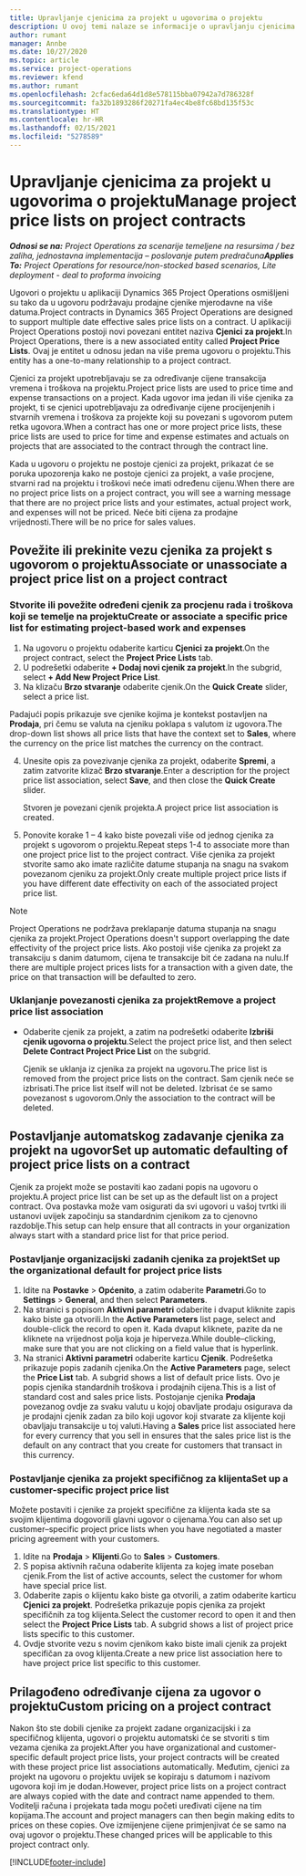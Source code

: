 ```yaml
---
title: Upravljanje cjenicima za projekt u ugovorima o projektu
description: U ovoj temi nalaze se informacije o upravljanju cjenicima za projekt u ugovorima o projektu.
author: rumant
manager: Annbe
ms.date: 10/27/2020
ms.topic: article
ms.service: project-operations
ms.reviewer: kfend
ms.author: rumant
ms.openlocfilehash: 2cfac6eda64d1d8e578115bba07942a7d786328f
ms.sourcegitcommit: fa32b1893286f20271fa4ec4be8fc68bd135f53c
ms.translationtype: HT
ms.contentlocale: hr-HR
ms.lasthandoff: 02/15/2021
ms.locfileid: "5278589"
---
```

# <a name="manage-project-price-lists-on-project-contracts"></a><span data-ttu-id="7fd1a-103">Upravljanje cjenicima za projekt u ugovorima o projektu</span><span class="sxs-lookup"><span data-stu-id="7fd1a-103">Manage project price lists on project contracts</span></span>

<span data-ttu-id="7fd1a-104">_**Odnosi se na:** Project Operations za scenarije temeljene na resursima / bez zaliha, jednostavna implementacija – poslovanje putem predračuna_</span><span class="sxs-lookup"><span data-stu-id="7fd1a-104">_**Applies To:** Project Operations for resource/non-stocked based scenarios, Lite deployment - deal to proforma invoicing_</span></span>

<span data-ttu-id="7fd1a-105">Ugovori o projektu u aplikaciji Dynamics 365 Project Operations osmišljeni su tako da u ugovoru podržavaju prodajne cjenike mjerodavne na više datuma.</span><span class="sxs-lookup"><span data-stu-id="7fd1a-105">Project contracts in Dynamics 365 Project Operations are designed to support multiple date effective sales price lists on a contract.</span></span> <span data-ttu-id="7fd1a-106">U aplikaciji Project Operations postoji novi povezani entitet naziva **Cjenici za projekt**.</span><span class="sxs-lookup"><span data-stu-id="7fd1a-106">In Project Operations, there is a new associated entity called **Project Price Lists**.</span></span> <span data-ttu-id="7fd1a-107">Ovaj je entitet u odnosu jedan na više prema ugovoru o projektu.</span><span class="sxs-lookup"><span data-stu-id="7fd1a-107">This entity has a one-to-many relationship to a project contract.</span></span>

<span data-ttu-id="7fd1a-108">Cjenici za projekt upotrebljavaju se za određivanje cijene transakcija vremena i troškova na projektu.</span><span class="sxs-lookup"><span data-stu-id="7fd1a-108">Project price lists are used to price time and expense transactions on a project.</span></span> <span data-ttu-id="7fd1a-109">Kada ugovor ima jedan ili više cjenika za projekt, ti se cjenici upotrebljavaju za određivanje cijene procijenjenih i stvarnih vremena i troškova za projekte koji su povezani s ugovorom putem retka ugovora.</span><span class="sxs-lookup"><span data-stu-id="7fd1a-109">When a contract has one or more project price lists, these price lists are used to price for time and expense estimates and actuals on projects that are associated to the contract through the contract line.</span></span>

<span data-ttu-id="7fd1a-110">Kada u ugovoru o projektu ne postoje cjenici za projekt, prikazat će se poruka upozorenja kako ne postoje cjenici za projekt, a vaše procjene, stvarni rad na projektu i troškovi neće imati određenu cijenu.</span><span class="sxs-lookup"><span data-stu-id="7fd1a-110">When there are no project price lists on a project contract, you will see a warning message that there are no project price lists and your estimates, actual project work, and expenses will not be priced.</span></span> <span data-ttu-id="7fd1a-111">Neće biti cijena za prodajne vrijednosti.</span><span class="sxs-lookup"><span data-stu-id="7fd1a-111">There will be no price for sales values.</span></span>

## <a name="associate-or-unassociate-a-project-price-list-on-a-project-contract"></a><span data-ttu-id="7fd1a-112">Povežite ili prekinite vezu cjenika za projekt s ugovorom o projektu</span><span class="sxs-lookup"><span data-stu-id="7fd1a-112">Associate or unassociate a project price list on a project contract</span></span>

### <a name="create-or-associate-a-specific-price-list-for-estimating-project-based-work-and-expenses"></a><span data-ttu-id="7fd1a-113">Stvorite ili povežite određeni cjenik za procjenu rada i troškova koji se temelje na projektu</span><span class="sxs-lookup"><span data-stu-id="7fd1a-113">Create or associate a specific price list for estimating project-based work and expenses</span></span>

1. <span data-ttu-id="7fd1a-114">Na ugovoru o projektu odaberite karticu **Cjenici za projekt**.</span><span class="sxs-lookup"><span data-stu-id="7fd1a-114">On the project contract, select the **Project Price Lists** tab.</span></span>
2. <span data-ttu-id="7fd1a-115">U podrešetki odaberite **+ Dodaj novi cjenik za projekt**.</span><span class="sxs-lookup"><span data-stu-id="7fd1a-115">In the subgrid, select **+ Add New Project Price List**.</span></span>
3. <span data-ttu-id="7fd1a-116">Na klizaču **Brzo stvaranje** odaberite cjenik.</span><span class="sxs-lookup"><span data-stu-id="7fd1a-116">On the **Quick Create** slider, select a price list.</span></span> 

  <span data-ttu-id="7fd1a-117">Padajući popis prikazuje sve cjenike kojima je kontekst postavljen na **Prodaja**, pri čemu se valuta na cjeniku poklapa s valutom iz ugovora.</span><span class="sxs-lookup"><span data-stu-id="7fd1a-117">The drop-down list shows all price lists that have the context set to **Sales**, where the currency on the price list matches the currency on the contract.</span></span>
  
4. <span data-ttu-id="7fd1a-118">Unesite opis za povezivanje cjenika za projekt, odaberite **Spremi**, a zatim zatvorite klizač **Brzo stvaranje**.</span><span class="sxs-lookup"><span data-stu-id="7fd1a-118">Enter a description for the project price list association, select **Save**, and then close the **Quick Create** slider.</span></span>

   <span data-ttu-id="7fd1a-119">Stvoren je povezani cjenik projekta.</span><span class="sxs-lookup"><span data-stu-id="7fd1a-119">A project price list association is created.</span></span>
   
5. <span data-ttu-id="7fd1a-120">Ponovite korake 1 – 4 kako biste povezali više od jednog cjenika za projekt s ugovorom o projektu.</span><span class="sxs-lookup"><span data-stu-id="7fd1a-120">Repeat steps 1-4 to associate more than one project price list to the project contract.</span></span> <span data-ttu-id="7fd1a-121">Više cjenika za projekt stvorite samo ako imate različite datume stupanja na snagu na svakom povezanom cjeniku za projekt.</span><span class="sxs-lookup"><span data-stu-id="7fd1a-121">Only create multiple project price lists if you have different date effectivity on each of the associated project price list.</span></span>

> [!NOTE]
> <span data-ttu-id="7fd1a-122">Project Operations ne podržava preklapanje datuma stupanja na snagu cjenika za projekt.</span><span class="sxs-lookup"><span data-stu-id="7fd1a-122">Project Operations doesn't support overlapping the date effectivity of the project price lists.</span></span> <span data-ttu-id="7fd1a-123">Ako postoji više cjenika za projekt za transakciju s danim datumom, cijena te transakcije bit će zadana na nulu.</span><span class="sxs-lookup"><span data-stu-id="7fd1a-123">If there are multiple project prices lists for a transaction with a given date, the price on that transaction will be defaulted to zero.</span></span>

### <a name="remove-a-project-price-list-association"></a><span data-ttu-id="7fd1a-124">Uklanjanje povezanosti cjenika za projekt</span><span class="sxs-lookup"><span data-stu-id="7fd1a-124">Remove a project price list association</span></span>

- <span data-ttu-id="7fd1a-125">Odaberite cjenik za projekt, a zatim na podrešetki odaberite **Izbriši cjenik ugovorna o projektu**.</span><span class="sxs-lookup"><span data-stu-id="7fd1a-125">Select the project price list, and then select **Delete Contract Project Price List** on the subgrid.</span></span> 

  <span data-ttu-id="7fd1a-126">Cjenik se uklanja iz cjenika za projekt na ugovoru.</span><span class="sxs-lookup"><span data-stu-id="7fd1a-126">The price list is removed from the project price lists on the contract.</span></span> <span data-ttu-id="7fd1a-127">Sam cjenik neće se izbrisati.</span><span class="sxs-lookup"><span data-stu-id="7fd1a-127">The price list itself will not be deleted.</span></span> <span data-ttu-id="7fd1a-128">Izbrisat će se samo povezanost s ugovorom.</span><span class="sxs-lookup"><span data-stu-id="7fd1a-128">Only the association to the contract will be deleted.</span></span>

## <a name="set-up-automatic-defaulting-of-project-price-lists-on-a-contract"></a><span data-ttu-id="7fd1a-129">Postavljanje automatskog zadavanje cjenika za projekt na ugovor</span><span class="sxs-lookup"><span data-stu-id="7fd1a-129">Set up automatic defaulting of project price lists on a contract</span></span>

<span data-ttu-id="7fd1a-130">Cjenik za projekt može se postaviti kao zadani popis na ugovoru o projektu.</span><span class="sxs-lookup"><span data-stu-id="7fd1a-130">A project price list can be set up as the default list on a project contract.</span></span> <span data-ttu-id="7fd1a-131">Ova postavka može vam osigurati da svi ugovori u vašoj tvrtki ili ustanovi uvijek započinju sa standardnim cjenikom za to cjenovno razdoblje.</span><span class="sxs-lookup"><span data-stu-id="7fd1a-131">This setup can help ensure that all contracts in your organization always start with a standard price list for that price period.</span></span>

### <a name="set-up-the-organizational-default-for-project-price-lists"></a><span data-ttu-id="7fd1a-132">Postavljanje organizacijski zadanih cjenika za projekt</span><span class="sxs-lookup"><span data-stu-id="7fd1a-132">Set up the organizational default for project price lists</span></span>

1. <span data-ttu-id="7fd1a-133">Idite na **Postavke** > **Općenito**, a zatim odaberite **Parametri**.</span><span class="sxs-lookup"><span data-stu-id="7fd1a-133">Go to **Settings** > **General**, and then select **Parameters**.</span></span>
2. <span data-ttu-id="7fd1a-134">Na stranici s popisom **Aktivni parametri** odaberite i dvaput kliknite zapis kako biste ga otvorili.</span><span class="sxs-lookup"><span data-stu-id="7fd1a-134">In the **Active Parameters** list page, select and double-click the record to open it.</span></span> <span data-ttu-id="7fd1a-135">Kada dvaput kliknete, pazite da ne kliknete na vrijednost polja koja je hiperveza.</span><span class="sxs-lookup"><span data-stu-id="7fd1a-135">While double–clicking, make sure that you are not clicking on a field value that is hyperlink.</span></span> 
3. <span data-ttu-id="7fd1a-136">Na stranici **Aktivni parametri** odaberite karticu **Cjenik**. Podrešetka prikazuje popis zadanih cjenika.</span><span class="sxs-lookup"><span data-stu-id="7fd1a-136">On the **Active Parameters** page, select the **Price List** tab. A subgrid shows a list of default price lists.</span></span> <span data-ttu-id="7fd1a-137">Ovo je popis cjenika standardnih troškova i prodajnih cijena.</span><span class="sxs-lookup"><span data-stu-id="7fd1a-137">This is a list of standard cost and sales price lists.</span></span> <span data-ttu-id="7fd1a-138">Postojanje cjenika **Prodaja** povezanog ovdje za svaku valutu u kojoj obavljate prodaju osigurava da je prodajni cjenik zadan za bilo koji ugovor koji stvarate za klijente koji obavljaju transakcije u toj valuti.</span><span class="sxs-lookup"><span data-stu-id="7fd1a-138">Having a **Sales** price list associated here for every currency that you sell in ensures that the sales price list is the default on any contract that you create for customers that transact in this currency.</span></span>

### <a name="set-up-a-customer-specific-project-price-list"></a><span data-ttu-id="7fd1a-139">Postavljanje cjenika za projekt specifičnog za klijenta</span><span class="sxs-lookup"><span data-stu-id="7fd1a-139">Set up a customer-specific project price list</span></span>

<span data-ttu-id="7fd1a-140">Možete postaviti i cjenike za projekt specifične za klijenta kada ste sa svojim klijentima dogovorili glavni ugovor o cijenama.</span><span class="sxs-lookup"><span data-stu-id="7fd1a-140">You can also set up customer–specific project price lists when you have negotiated a master pricing agreement with your customers.</span></span>

1. <span data-ttu-id="7fd1a-141">Idite na **Prodaja** > **Klijenti**.</span><span class="sxs-lookup"><span data-stu-id="7fd1a-141">Go to **Sales** > **Customers**.</span></span>
2. <span data-ttu-id="7fd1a-142">S popisa aktivnih računa odaberite klijenta za kojeg imate poseban cjenik.</span><span class="sxs-lookup"><span data-stu-id="7fd1a-142">From the list of active accounts, select the customer for whom have special price list.</span></span>
3. <span data-ttu-id="7fd1a-143">Odaberite zapis o klijentu kako biste ga otvorili, a zatim odaberite karticu **Cjenici za projekt**. Podrešetka prikazuje popis cjenika za projekt specifičnih za tog klijenta.</span><span class="sxs-lookup"><span data-stu-id="7fd1a-143">Select the customer record to open it and then select the **Project Price Lists** tab. A subgrid shows a list of project price lists specific to this customer.</span></span> 
4. <span data-ttu-id="7fd1a-144">Ovdje stvorite vezu s novim cjenikom kako biste imali cjenik za projekt specifičan za ovog klijenta.</span><span class="sxs-lookup"><span data-stu-id="7fd1a-144">Create a new price list association here to have project price list specific to this customer.</span></span>

## <a name="custom-pricing-on-a-project-contract"></a><span data-ttu-id="7fd1a-145">Prilagođeno određivanje cijena za ugovor o projektu</span><span class="sxs-lookup"><span data-stu-id="7fd1a-145">Custom pricing on a project contract</span></span>

<span data-ttu-id="7fd1a-146">Nakon što ste dobili cjenike za projekt zadane organizacijski i za specifičnog klijenta, ugovori o projektu automatski će se stvoriti s tim vezama cjenika za projekt.</span><span class="sxs-lookup"><span data-stu-id="7fd1a-146">After you have organizational and customer-specific default project price lists, your project contracts will be created with these project price list associations automatically.</span></span> <span data-ttu-id="7fd1a-147">Međutim, cjenici za projekt na ugovoru o projektu uvijek se kopiraju s datumom i nazivom ugovora koji im je dodan.</span><span class="sxs-lookup"><span data-stu-id="7fd1a-147">However, project price lists on a project contract are always copied with the date and contract name appended to them.</span></span> <span data-ttu-id="7fd1a-148">Voditelji računa i projekata tada mogu početi uređivati cijene na tim kopijama.</span><span class="sxs-lookup"><span data-stu-id="7fd1a-148">The account and project managers can then begin making edits to prices on these copies.</span></span> <span data-ttu-id="7fd1a-149">Ove izmijenjene cijene primjenjivat će se samo na ovaj ugovor o projektu.</span><span class="sxs-lookup"><span data-stu-id="7fd1a-149">These changed prices will be applicable to this project contract only.</span></span>


[!INCLUDE[footer-include](../includes/footer-banner.md)]